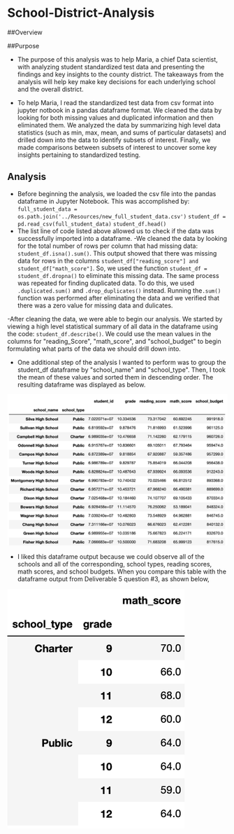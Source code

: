 
# School-District-Analysis

##Overview


##Purpose
- The purpose of this analysis was to help Maria, a chief Data scientist, with analyzing student standardized test data and presenting the findings and key insights to the county district. The takeaways from the analysis will help key make key decisions for each underlying school and the overall district.

- To help Maria, I read the standardized test data from csv format into jupyter notbook in a pandas dataframe format. We cleaned the data by looking for both missing values and duplicated information and then eliminated them. We analyzed the data by summarizing high level data statistics (such as min, max, mean, and sums of particular datasets) and drilled down into the data to identify subsets of interest. Finally, we made comparisons between subsets of interest to uncover some key insights pertaining to standardized testing.

## Analysis

- Before beginning the analysis, we loaded the csv file into the pandas dataframe in Jupyter Notebook. This was accomplished by:
`full_student_data = os.path.join('../Resources/new_full_student_data.csv')`
`student_df = pd.read_csv(full_student_data)`
`student_df.head()`
- The list line of code listed above allowed us to check if the data was successfully imported into a dataframe.
-We cleaned the data by looking for the total number of rows per column that had missing data: `student_df.isna().sum()`. This output showed that there was missing data for rows in the columns `student_df["reading_score"] and student_df["math_score"]`. 
So, we used the function `student_df = student_df.dropna()` to eliminate this missing data. The same process was repeated for finding duplicated data. To do this, we used `.duplicated.sum()` and `.drop_duplicates()` instead. Running the`.sum()` function was performed after eliminating the data and we verified that there was a zero value for missing data and dulicates.
 
-After cleaning the data, we were able to begin our analysis. We started by viewing a high level statistical summary of all data in the dataframe using the code: `student_df.describe()`. We could use the mean values in the columns for "reading_Score", "math_score", and "school_budget" to begin formulating what parts of the data we should drill down into. 




- One additional step of the analysis I wanted to perform was to group the student_df dataframe by "school_name" and "school_type". Then, I took the mean of these values and sorted them in descending order. The resulting dataframe was displayed as below.

![student_df.groupby](https://github.com/willmino/School_District_Analysis/blob/main/student_df.groupby.png)

- I liked this dataframe output because we could observe all of the schools and all of the corresponding, school types, reading scores, math scores, and school budgets. When you compare this table with the dataframe output from Deliverable 5 question #3, as shown below, 

![schooltype_grade_mathscore](https://github.com/willmino/School_District_Analysis/blob/main/schooltype_grade_mathscore.png)
